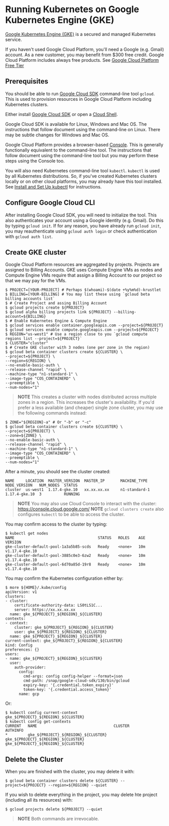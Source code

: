 # Running Kubernetes on Google Kubernetes Engine (GKE)

[Google Kubernetes Engine (GKE)](https://cloud.google.com/kubernetes-engine) is
a secured and managed Kubernetes service.

If you haven't used Google Cloud Platform, you'll need a Google (e.g. Gmail)
account. As a new customer, you may benefit from $300 free credit. Google Cloud
Platform includes always free products. See [Google Cloud Platform Free
Tier](https://cloud.google.com/free)

## Prerequisites

You should be able to run [Google Cloud SDK](https://cloud.google.com/sdk)
command-line tool `gcloud`. This is used to provision resources in Google Cloud
Platform including Kubernetes clusters.

Either install [Google Cloud SDK](https://cloud.google.com/sdk/install) or open
a [Cloud
Shell](https://console.cloud.google.com/home/dashboard?cloudshell=true).

Google Cloud SDK is available for Linux, Windows and Mac OS. The instructions
that follow document using the command-line on Linux. There may be subtle
changes for Windows and Mac OS.

Google Cloud Platform provides a browser-based
[Console](https://console.cloud.google.com). This is generally functionally
equivalent to the command-line tool. The instructions that follow document using
the command-line tool but you may perform these steps using the Console too.

You will also need Kubernetes command-line tool `kubectl`. `kubectl` is used by
all Kubernetes distributions. So, if you've created Kubernetes clusters locally
or on other cloud platforms, you may already have this tool installed. See
[Install and Set Up
kubectl](https://kubernetes.io/docs/tasks/tools/install-kubectl/) for
instructions.

## Configure Google Cloud CLI

After installing Google Cloud SDK, you will need to initialize the tool. This
also authenticates your account using a Google identity (e.g. Gmail). Do this by
typing `gcloud init`. If for any reason, you have already run `gcloud init`, you
may reauthenticate using `gcloud auth login` or check authentication with
`gcloud auth list`.

## Create GKE cluster

Google Cloud Platform resources are aggregated by projects. Projects are
assigned to Billing Accounts. GKE uses Compute Engine VMs as nodes and Compute
Engine VMs require that assign a Billing Account to our project so that we may
pay for the VMs.

```console
$ PROJECT=[YOUR-PROJECT] # Perhaps $(whoami)-$(date +%y%m%d)-krustlet
$ BILLING=[YOUR-BILLING] # You may list these using `gcloud beta billing accounts list`
$ # Create Project and assing Billing Account
$ gcloud projects create ${PROJECT}
$ gcloud alpha billing projects link ${PROJECT} --billing-account=${BILLING}
$ # Enable Kubernetes Engine & Compute Engine
$ gcloud services enable container.googleapis.com --project=${PROJECT}
$ gcloud services enable compute.googleapis.com --project=${PROJECT}
$ REGION="us-west1" # Use a region close to you `gcloud compute regions list --project=${PROJECT}`
$ CLUSTER="cluster"
$ # Create GKE cluster with 3 nodes (one per zone in the region)
$ gcloud beta container clusters create ${CLUSTER} \
--project=${PROJECT} \
--region=${REGION} \
--no-enable-basic-auth \
--release-channel "rapid" \
--machine-type "n1-standard-1" \
--image-type "COS_CONTAINERD" \
--preemptible \
--num-nodes="1"
```

> **NOTE** This creates a cluster with nodes distributed across multiple zones
in a region. This increases the cluster's availability. If you'd prefer a less
available (and cheaper) single zone cluster, you may use the following commands
instead:

```console
$ ZONE="${REGION}-a" # Or "-b" or "-c"
$ gcloud beta container clusters create ${CLUSTER} \
--project=${PROJECT} \
--zone=${ZONE} \
--no-enable-basic-auth \
--release-channel "rapid" \
--machine-type "n1-standard-1" \
--image-type "COS_CONTAINERD" \
--preemptible \
--num-nodes="1"
```

After a minute, you should see the cluster created:

```console
NAME     LOCATION  MASTER_VERSION  MASTER_IP       MACHINE_TYPE   NODE_VERSION   NUM_NODES  STATUS
cluster  us-west1  1.17.4-gke.10   xx.xx.xx.xx     n1-standard-1  1.17.4-gke.10  3          RUNNING
```

> **NOTE** You may also use Cloud Console to interact with the cluster:
<https://console.cloud.google.com/> **NOTE** `gcloud clusters create` also
configures `kubectl` to be able to access the cluster.

You may confirm access to the cluster by typing:

```console
$ kubectl get nodes
NAME                                     STATUS   ROLES    AGE   VERSION
gke-cluster-default-pool-1a3a5b85-scds   Ready    <none>   10m   v1.17.4-gke.10
gke-cluster-default-pool-3885c0e3-6zw2   Ready    <none>   10m   v1.17.4-gke.10
gke-cluster-default-pool-6d70a85d-19r8   Ready    <none>   10m   v1.17.4-gke.10
```

You may confirm the Kubernetes configuration either by:

```console
$ more ${HOME}/.kube/config
apiVersion: v1
clusters:
- cluster:
    certificate-authority-data: LS0tLS1C...
    server: https://xx.xx.xx.xx
  name: gke_${PROJECT}_${REGION}_${CLUSTER}
contexts:
- context:
    cluster: gke_${PROJECT}_${REGION}_${CLUSTER}
    user: gke_${PROJECT}_${REGION}_${CLUSTER}
  name: gke_${PROJECT}_${REGION}_${CLUSTER}
current-context: gke_${PROJECT}_${REGION}_${CLUSTER}
kind: Config
preferences: {}
users:
- name: gke_${PROJECT}_${REGION}_${CLUSTER}
  user:
    auth-provider:
      config:
        cmd-args: config config-helper --format=json
        cmd-path: /snap/google-cloud-sdk/130/bin/gcloud
        expiry-key: '{.credential.token_expiry}'
        token-key: '{.credential.access_token}'
      name: gcp
```

Or:

```console
$ kubectl config current-context
gke_${PROJECT}_${REGION}_${CLUSTER}
$ kubectl config get-contexts
CURRENT   NAME                                  CLUSTER                               AUTHINFO
*         gke_${PROJECT}_${REGION}_${CLUSTER}   gke_${PROJECT}_${REGION}_${CLUSTER}   gke_${PROJECT}_${REGION}_${CLUSTER}
```

## Delete the Cluster

When you are finished with the cluster, you may delete it with:

```console
$ gcloud beta container clusters delete ${CLUSTER} --project=${PROJECT} --region=${REGION} --quiet
```

If you wish to delete everything in the project, you may delete hte project
(including all its resources) with:

```console
$ gcloud projects delete ${PROJECT} --quiet
```

> **NOTE** Both commands are irrevocable.
